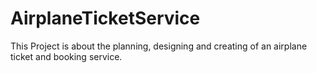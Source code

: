 # AirplaneTicketService
This Project is about the planning, designing and creating of an airplane ticket and booking  service.  
